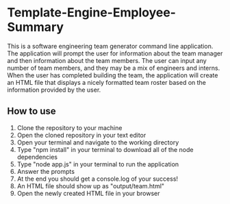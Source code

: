 # Template-Engine-Employee-Summary

This is a software engineering team generator command line application. The application will prompt the user for information about the team manager and then information about the team members. The user can input any number of team members, and they may be a mix of engineers and interns. When the user has completed building the team, the application will create an HTML file that displays a nicely formatted team roster based on the information provided by the user. 

## How to use

1. Clone the repository to your machine
2. Open the cloned repository in your text editor
3. Open your terminal and navigate to the working directory 
4. Type "npm install" in your terminal to download all of the node dependencies
5. Type "node app.js" in your terminal to run the application
6. Answer the prompts
7. At the end you should get a console.log of your success!
8. An HTML file should show up as "output/team.html"
9. Open the newly created HTML file in your browser
